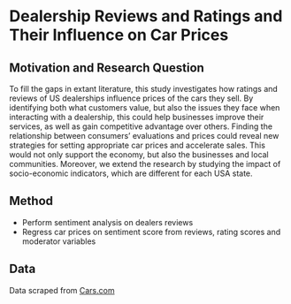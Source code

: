 # Dealership Reviews and Ratings and Their Influence on Car Prices

## Motivation and Research Question
To fill the gaps in extant literature, this study investigates how ratings and reviews of US dealerships influence prices of the cars they sell. By identifying both what customers value, but also the issues they face when interacting with a dealership, this could help businesses improve their services, as well as gain competitive advantage over others. Finding the relationship between consumers’ evaluations and prices could reveal new strategies for setting appropriate car prices and accelerate sales. This would not only support the economy, but also the businesses and local communities. Moreover, we extend the research by studying the impact of socio-economic indicators, which are different for each USA state.

## Method
- Perform sentiment analysis on dealers reviews 
- Regress car prices on sentiment score from reviews, rating scores and moderator variables

## Data
Data scraped from [Cars.com](https://www.cars.com/dealers/buy/)
